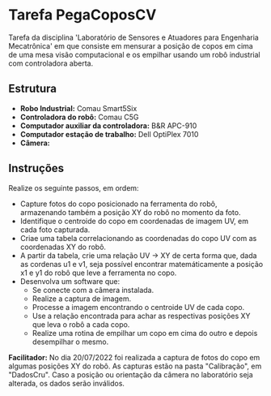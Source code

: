 # Tarefa PegaCoposCV

Tarefa da disciplina 'Laboratório de Sensores e Atuadores para Engenharia Mecatrônica' em que consiste em mensurar a posição de copos em cima de uma mesa visão computacional e os empilhar usando um robô industrial com controladora aberta.

## Estrutura

- **Robo Industrial:** Comau Smart5Six
- **Controladora do robô:** Comau C5G
- **Computador auxiliar da controladora:** B&R APC-910
- **Computador estação de trabalho:** Dell OptiPlex 7010
- **Câmera:**

## Instruções

Realize os seguinte passos, em ordem:
- Capture fotos do copo posicionado na ferramenta do robô, armazenando também a posição XY do robô no momento da foto. 
- Identifique o centroide do copo em coordenadas de imagem UV, em cada foto capturada.
- Criae uma tabela correlacionando as coordenadas do copo UV com as coordenadas XY do robô.
- A partir da tabela, crie uma relação UV -> XY de certa forma que, dada as cordenas u1 e v1, seja possível encontrar matemáticamente a posição x1 e y1 do robô que leve a ferramenta no copo. 
- Desenvolva um software que:
  - Se conecte com a câmera instalada.
  - Realize a captura de imagem.
  - Processe a imagem encontrando o centroide UV de cada copo.
  - Use a relação encontrada para achar as respectivas posições XY que leva o robô a cada copo.
  - Realize uma rotina de empilhar um copo em cima do outro e depois desempilhar o mesmo.

**Facilitador:** No dia 20/07/2022 foi realizada a captura de fotos do copo em algumas posições XY do robô. As capturas estão na pasta "Calibração", em "DadosCru". Caso a posição ou orientação da câmera no laboratório seja alterada, os dados serão inválidos.
